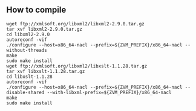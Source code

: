 How to compile
----

	wget ftp://xmlsoft.org/libxml2/libxml2-2.9.0.tar.gz
	tar xvf libxml2-2.9.0.tar.gz
	cd libxml2-2.9.0
	autoreconf -vif
	./configure --host=x86_64-nacl --prefix=${ZVM_PREFIX}/x86_64-nacl --without-threads
	make
	sudo make install
	wget ftp://xmlsoft.org/libxml2/libxslt-1.1.28.tar.gz
	tar xvf libxslt-1.1.28.tar.gz
	cd libxslt-1.1.28
	autoreconf -vif
	./configure --host=x86_64-nacl --prefix=${ZVM_PREFIX}/x86_64-nacl --disable-shared --with-libxml-prefix=${ZVM_PREFIX}/x86_64-nacl
	make
	sudo make install

